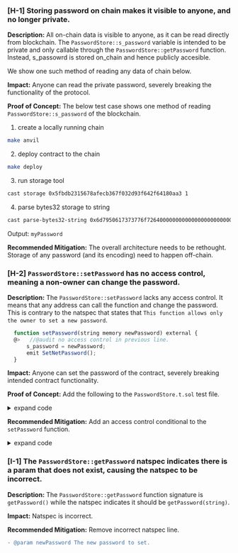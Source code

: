### [H-1] Storing password on chain makes it visible to anyone, and no longer private. 

**Description:** All on-chain data is visible to anyone, as it can be read directly from blockchain. The `PasswordStore::s_password` variable is intended to be private and only callable through the `PasswordStore::getPassword` function. Instead, s_passowrd is stored on_chain and hence publicly accesible. 

We show one such method of reading any data of chain below. 

**Impact:** Anyone can read the private password, severely breaking the functionality of the protocol. 

**Proof of Concept:**
The below test case shows one method of reading `PasswordStore::s_password` of the blockchain. 

1. create a locally running chain 
```bash 
make anvil
```

2. deploy contract to the chain
```bash
make deploy
```

3. run storage tool 
```bash
cast storage 0x5fbdb2315678afecb367f032d93f642f64180aa3 1
```

4. parse bytes32 storage to string
```bash
cast parse-bytes32-string 0x6d7950617373776f726400000000000000000000000000000000000000000014
```

Output: `myPassword`

**Recommended Mitigation:** 
The overall architecture needs to be rethought. Storage of any password (and its encoding) need to happen off-chain. 


### [H-2] `PasswordStore::setPassword` has no access control, meaning a non-owner can change the password. 

**Description:** 
The `PasswordStore::setPassword` lacks any access control. It means that any address can call the function and change the password. This is contrary to the natspec that states that `This function allows only the owner to set a new password`. 

```javascript
  function setPassword(string memory newPassword) external {
  @>   //@audit no access control in previous line. 
      s_password = newPassword;
      emit SetNetPassword();
  }
```

**Impact:** Anyone can set the password of the contract, severely breaking intended contract functionality. 

**Proof of Concept:** Add the following to the `PasswordStore.t.sol` test file. 

<details>
<summary> expand code </summary>

```javascript 
  function test_anyone_can_set_password(address randomAddress) public { 
      vm.assume(randomAddress != owner); 
      vm.prank(randomAddress);
      string memory expectedPassword = "myNewPassword"; 

      passwordStore.setPassword(expectedPassword); 

      vm.prank(owner); 
      string memory actualPassword = passwordStore.getPassword(); 
      assertEq(actualPassword, expectedPassword); 
  }
```
</details>


**Recommended Mitigation:** Add an access control conditional to the `setPassword` function. 

<details>
<summary> expand code </summary>

```javascript 
  if (msg.sender != s_owner) {
    revert PasswordStore_NotOwner(); 
  }
```
</details>

### [I-1] The `PasswordStore::getPassword` natspec indicates there is a param that does not exist, causing the natspec to be incorrect.

**Description:** 
The `PasswordStore::getPassword` function signature is `getPassword()` while the natspec indicates it should be `getPassword(string)`. 

**Impact:** Natspec is incorrect. 

**Recommended Mitigation:** Remove incorrect natspec line. 
```diff 
- @param newPassword The new password to set.
```